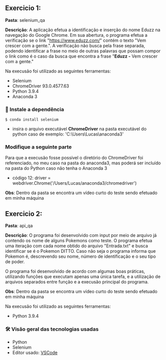 ## Exercicio 1:

**Pasta**: selenium_qa

**Descrição**: A aplicação efetua a identificação e inserção do nome Eduzz na navegação do Google Chrome. Em sua abertura, o programa efetua a verificação se o link "https://www.eduzz.com/" contém o texto "Vem crescer com a gente.". A verificação não busca pela frase separada, podendo identificar a frase no meio de outras palavras que possam compor o link como é o caso da busca que encontra a frase "**Eduzz -** Vem crescer com a gente."

Na execusão foi utilizado as seguintes ferramentas:
* Selenium
* ChromeDriver 93.0.4577.63
* Python 3.9.4
* Anaconda 3

### 🎲 Instale a dependência
    $ conda install selenium
    
  * insira o arquivo executável **ChromeDriver** na pasta executável do python
    caso de exemplo: 'C:\Users\Lucas\anaconda3\'

### Modifique a seguinte parte

Para que a execusão fosse possível o diretório do ChromeDriver foi referenciado, no meu caso na pasta do anaconda3, mas poderá ser incluído na pasta do Python caso não tenha o Anaconda 3
* código 12: driver = webdriver.Chrome('/Users/Lucas/anaconda3/chromedriver')

**Obs**: Dentro da pasta se encontra um vídeo curto do teste sendo efetuado em minha máquina

## Exercicio 2:

**Pasta**: api_qa

**Descrição**: O programa foi desenvolvido com input por meio de arquivo já contendo os nome de alguns Pokemons como teste. O programa efetua uma iteração com cada nome obtido do arquivo "Entrada.txt" e busca identificar se é o Pokemon DITTO. Caso não seja o programa informa que Pokemon é, descrevendo seu nome, número de identificação e o seu tipo de poder.

  O programa foi desenvolvido de acordo com algumas boas práticas, utilizando funções que executam apenas uma única tarefa, e a utilização de arquivos separados entre função e a execusão principal do programa.

**Obs**: Dentro da pasta se encontra um vídeo curto do teste sendo efetuado em minha máquina

Na execusão foi utilizado as seguintes ferramentas:
* Python 3.9.4

### 🛠 Visão geral das tecnologias usadas
* Python
* Selenium
* Editor usado: [VSCode](https://code.visualstudio.com/)
